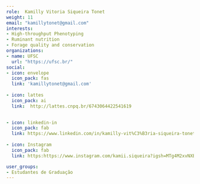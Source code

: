 ```yaml
---
role:  Kamilly Vitoria Siqueira Tonet
weight: 11
email: "kamillytonet@gmail.com"
interests:
- High-throughput Phenotyping
- Ruminant nutrition
- Forage quality and conservation
organizations:
- name: UFSC
  url: "https://ufsc.br/"
social:
- icon: envelope
  icon_pack: fas
  link: 'kamillytonet@gmail.com'
  
- icon: lattes
  icon_pack: ai
  link:  http://lattes.cnpq.br/6743064422541619

  
- icon: linkedin-in
  icon_pack: fab
  link: https://www.linkedin.com/in/kamilly-vit%C3%B3ria-siqueira-tonet-58243a151/
  
- icon: Instagram
  icon_pack: fab
  link: https:https://www.instagram.com/kamii.siqueira?igsh=MTg4M2xvNXBhc25rNA%3D%3D&utm_source=qr

user_groups:
- Estudantes de Graduação
---
```

